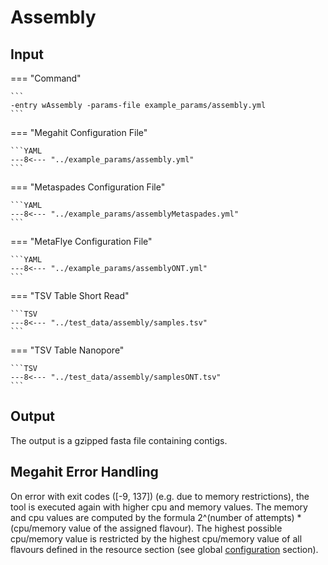 # Assembly

## Input

=== "Command"

    ```
    -entry wAssembly -params-file example_params/assembly.yml
    ```

=== "Megahit Configuration File"

    ```YAML
    ---8<--- "../example_params/assembly.yml"
    ```

=== "Metaspades Configuration File"

    ```YAML
    ---8<--- "../example_params/assemblyMetaspades.yml"
    ```

=== "MetaFlye Configuration File"

    ```YAML
    ---8<--- "../example_params/assemblyONT.yml"
    ```

=== "TSV Table Short Read"

    ```TSV
    ---8<--- "../test_data/assembly/samples.tsv"
    ```

=== "TSV Table Nanopore"

    ```TSV
    ---8<--- "../test_data/assembly/samplesONT.tsv"
    ```
 
 
## Output

The output is a gzipped fasta file containing contigs.

## Megahit Error Handling

On error with exit codes ([-9, 137]) (e.g. due to memory restrictions), the tool is executed again with higher cpu and memory values.
The memory and cpu values are computed by the formula 2^(number of attempts) * (cpu/memory value of the assigned flavour).
The highest possible cpu/memory value is restricted by the highest cpu/memory value of all flavours defined in the resource section 
(see global [configuration](../pipeline_configuration.md) section). 

